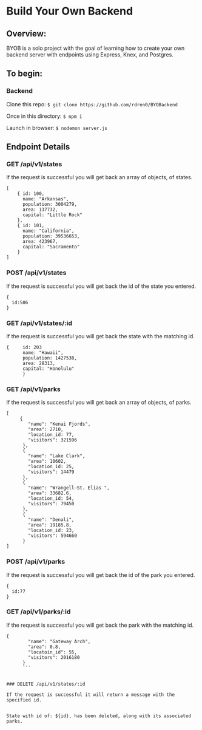 # Build Your Own Backend

## Overview:

BYOB is a solo project with the goal of learning how to create your own backend server with endpoints using Express, Knex, and Postgres.

## To begin:

### Backend

Clone this repo: `$ git clone https://github.com/rdren0/BYOBackend`

Once in this directory: `$ npm i`

Launch in browser: `$ nodemon server.js`

## Endpoint Details

### GET /api/v1/states

If the request is successful you will get back an array of objects, of states.

```
[
    { id: 100,
      name: "Arkansas",
      population: 3004279,
      area: 137732,
      capital: "Little Rock"
    },
    { id: 101,
      name: "California",
      population: 39536653,
      area: 423967,
      capital: "Sacramento"
    }
]
```

### POST /api/v1/states

If the request is successful you will get back the id of the state you entered.


```
{
  id:506
}
```

### GET /api/v1/states/:id

If the request is successful you will get back the state with the matching id.

```
{     id: 203
      name: "Hawaii",
      population: 1427538,
      area: 28313,
      capital: "Honolulu"
      }
```

### GET /api/v1/parks

If the request is successful you will get back an array of objects, of parks.

```
[
     {
        "name": "Kenai Fjords",
        "area": 2710,
        "location_id: 77,
        "visitors": 321596
      },
      {
        "name": "Lake Clark",
        "area": 10602,
        "location_id: 25,
        "visitors": 14479
      },
      {
        "name": "Wrangell–St. Elias ",
        "area": 33682.6,
        "location_id: 54,
        "visitors": 79450
      },
      {
        "name": "Denali",
        "area": 19185.8,
        "location_id: 23,
        "visitors": 594660
      }
]
```

### POST /api/v1/parks

If the request is successful you will get back the id of the park you entered.


```
{
  id:77
}
```

### GET /api/v1/parks/:id

If the request is successful you will get back the park with the matching id.
```
{
        "name": "Gateway Arch",
        "area": 0.8,
        "locatoin_id": 55,
        "visitors": 2016180
      }
      ```


### DELETE /api/v1/states/:id

If the request is successful it will return a message with the specified id.


```
`State with id of: ${id}, has been deleted, along with its associated parks.`
```

